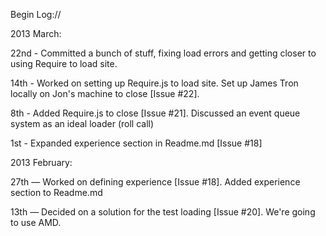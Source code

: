 Begin Log://

2013 March:

22nd - Committed a bunch of stuff, fixing load errors and getting closer to using Require to load site.

14th - Worked on setting up Require.js to load site. Set up James Tron locally on Jon's machine to close [Issue #22].

8th - Added Require.js to close [Issue #21]. Discussed an event queue system as an ideal loader (roll call)

1st - Expanded experience section in Readme.md [Issue #18]

2013 February:

27th — Worked on defining experience [Issue #18]. Added experience section to Readme.md

13th — Decided on a solution for the test loading [Issue #20]. We're going to use AMD.
